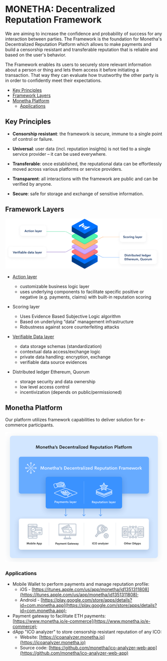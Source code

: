 # MONETHA: Decentralized Reputation Framework <!-- omit in toc -->

We are aiming to increase the confidence and probability of success for any interaction between parties. The Framework is the foundation for Monetha's Decentralized Reputation Platform which allows to make payments and build a censorship resistant and transferable reputation that is reliable and based on the user's behavior.

The Framework enables its users to securely store relevant information about a person or thing and lets them access it before initiating a transaction. That way they can evaluate how trustworthy the other party is in order to confidently meet their expectations.

- [Key Principles](#key-principles)
- [Framework Layers](#framework-layers)
- [Monetha Platform](#monetha-platform)
  - [Applications](#applications)

## Key Principles

- **Censorship resistant**: the framework is secure, immune to a single point of control or failure.

- **Universal**: user data (incl. reputation insights) is not tied to a single service provider – it can be used everywhere.

- **Transferable**: once established, the reputational data can be effortlessly moved across various platforms or service providers.

- **Transparent**: all interactions with the framework are public and can be verified by anyone.

- **Secure**: safe for storage and exchange of sensitive information.

## Framework Layers

![framework layers](diagrams/framework-layers.png)

- [Action layer](https://github.com/monetha/payment-layer)
  - customizable business logic layer
  - uses underlying components to facilitate specific positive or negative (e.g. payments, claims) with built-in reputation scoring

- Scoring layer
  - Uses Evidence Based Subjective Logic algorithm
  - Based on underlying “data” management infrastructure
  - Robustness against score counterfeiting attacks

- [Verifiable Data layer](https://github.com/monetha/reputation-layer)
  - data storage schemas (standardization)
  - contextual data access/exchange logic
  - private data handling: encryption, exchange
  - verifiable data source evidences

- Distributed ledger Ethereum, Quorum
  - storage security and data ownership
  - low level access control
  - incentivization (depends on public/permissioned)

## Monetha Platform

Our platform utilizes framework capabilities to deliver solution for e-commerce participants.

![decentralized reputation platform schema](diagrams/decentralized-reputation-platform-schema.png)

### Applications

- Mobile Wallet to perform payments and manage reputation profile:
  - iOS - [https://itunes.apple.com/us/app/monetha/id1351311808](https://itunes.apple.com/us/app/monetha/id1351311808);
  - Android - [https://play.google.com/store/apps/details?id=com.monetha.app](https://play.google.com/store/apps/details?id=com.monetha.app);
- Payment gateway to facilitate ETH payments: [https://www.monetha.io/e-commerce](https://www.monetha.io/e-commerce);
- dApp "ICO analyzer" to store censorship resistant reputation of any ICO:
  - Website: [https://icoanalyzer.monetha.io](https://icoanalyzer.monetha.io)
  - Source code: [https://github.com/monetha/ico-analyzer-web-app](https://github.com/monetha/ico-analyzer-web-app)
